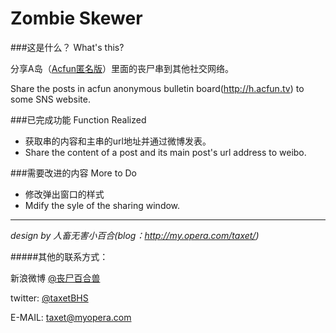 Zombie Skewer
==============

###这是什么？ What's this?

分享A岛（[Acfun匿名版](http://h.acfun.tv)）里面的丧尸串到其他社交网络。

Share the posts in acfun anonymous bulletin board(http://h.acfun.tv) to some SNS website.

###已完成功能 Function Realized
+ 获取串的内容和主串的url地址并通过微博发表。
+ Share the content of a post and its main post's url address to weibo.

###需要改进的内容 More to Do
+ 修改弹出窗口的样式
+ Mdify the syle of the sharing window.

***

_design by 人畜无害小百合(blog：http://my.opera.com/taxet/)_

#####其他的联系方式：

新浪微博 [@丧尸百合兽](http://weibo.com/taxet)

twitter: [@taxetBHS](https://www.twitter.com/taxetBHS)

E-MAIL: taxet@myopera.com
